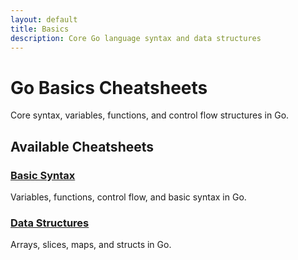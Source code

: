 ```yaml
---
layout: default
title: Basics
description: Core Go language syntax and data structures
---
```


# Go Basics Cheatsheets

Core syntax, variables, functions, and control flow structures in Go.

## Available Cheatsheets

### [Basic Syntax](/go-cheatsheets/basics/basic-syntax)
Variables, functions, control flow, and basic syntax in Go.

### [Data Structures](/go-cheatsheets/basics/data-structures)
Arrays, slices, maps, and structs in Go.
